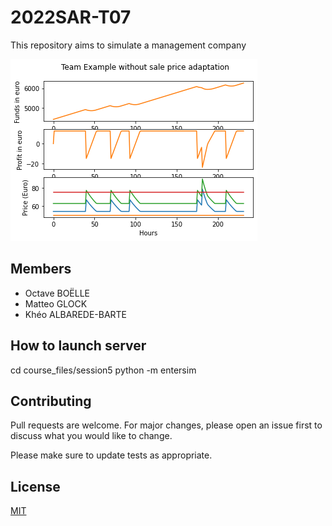 # 2022SAR-T07

This repository aims to simulate a management company

![plot](./graph.png)

## Members

- Octave BOËLLE
- Matteo GLOCK
- Khéo ALBAREDE-BARTE

## How to launch server

cd course_files/session5
python -m entersim

## Contributing

Pull requests are welcome. For major changes, please open an issue first to discuss what you would like to change.

Please make sure to update tests as appropriate.

## License

[MIT](https://choosealicense.com/licenses/mit/)
